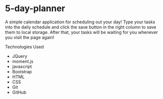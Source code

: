 # 5-day-planner
A simple calendar application for scheduling out your day! Type your tasks into the daily schedule and click the save button in the right column to save them to local storage. After that, your tasks will be waiting for you whenever you visit the page again! 

Technologies Used
- JQuery
- moment.js
- javascript
- Bootstrap
- HTML
- CSS
- Git
- GitHub
